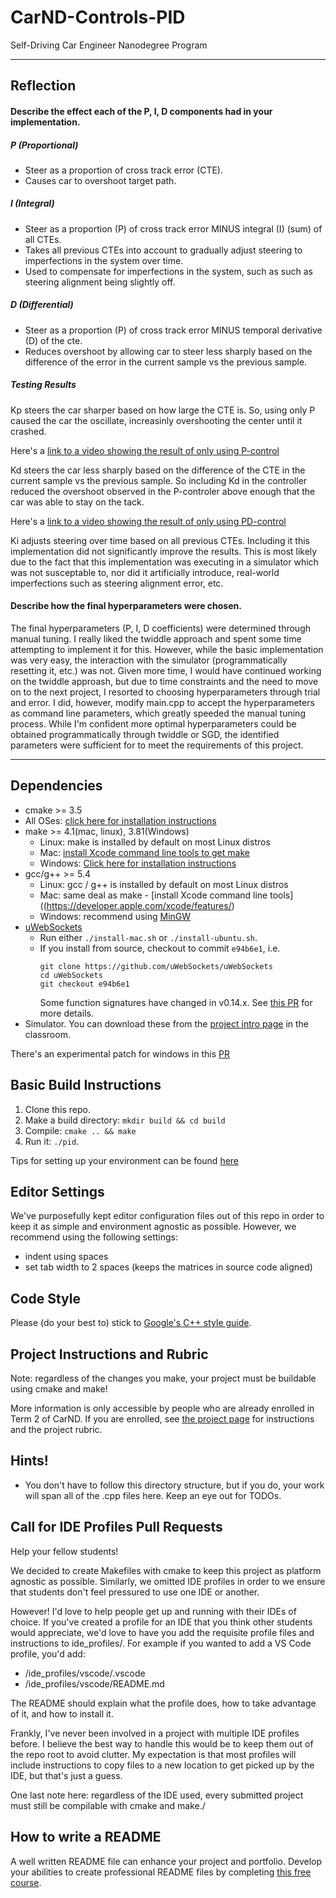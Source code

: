 # CarND-Controls-PID
Self-Driving Car Engineer Nanodegree Program

---

## Reflection

#### Describe the effect each of the P, I, D components had in your implementation.

##### P (Proportional)
- Steer as a proportion of cross track error (CTE).
- Causes car to overshoot target path.

##### I (Integral)
- Steer as a proportion (P) of cross track error MINUS integral (I) (sum) of all CTEs.
- Takes all previous CTEs into account to gradually adjust steering to imperfections in the system over time.
- Used to compensate for imperfections in the system, such as such as steering alignment being slightly off.

##### D (Differential)
- Steer as a proportion (P) of cross track error MINUS temporal derivative (D) of the cte.
- Reduces overshoot by allowing car to steer less sharply based on the difference of the error in the current sample vs the previous sample.

##### Testing Results

Kp steers the car sharper based on how large the CTE is.  So, using only P caused the car the oscillate, increasinly overshooting the center until it crashed.

Here's a [link to a video showing the result of only using P-control](./writeup_images/p_only.mov)

Kd steers the car less sharply based on the difference of the CTE in the current sample vs the previous sample.  So including Kd in the controller reduced the overshoot observed in the P-controler above enough that the car was able to stay on the tack.

Here's a [link to a video showing the result of only using PD-control](./writeup_images/pid_control.mov)

Ki adjusts steering over time based on all previous CTEs.  Including it this implementation did not significantly improve the results.  This is most likely due to the fact that this implementation was executing in a simulator which was not susceptable to, nor did it artificially introduce, real-world imperfections such as steering alignment error, etc.

#### Describe how the final hyperparameters were chosen.

The final hyperparameters (P, I, D coefficients) were determined through manual tuning.  I really liked the twiddle approach and spent some time attempting to implement it for this.  However, while the basic implementation was very easy, the interaction with the simulator (programmatically resetting it, etc.) was not.  Given more time, I would have continued working on the twiddle approash, but due to time constraints and the need to move on to the next project, I resorted to choosing hyperparameters through trial and error.  I did, however, modify main.cpp to accept the hyperparameters as command line parameters, which greatly speeded the manual tuning process.  While I'm confident more optimal hyperparameters could be obtained programmatically through twiddle or SGD, the identified parameters were sufficient for to meet the requirements of this project. 

---

## Dependencies

* cmake >= 3.5
 * All OSes: [click here for installation instructions](https://cmake.org/install/)
* make >= 4.1(mac, linux), 3.81(Windows)
  * Linux: make is installed by default on most Linux distros
  * Mac: [install Xcode command line tools to get make](https://developer.apple.com/xcode/features/)
  * Windows: [Click here for installation instructions](http://gnuwin32.sourceforge.net/packages/make.htm)
* gcc/g++ >= 5.4
  * Linux: gcc / g++ is installed by default on most Linux distros
  * Mac: same deal as make - [install Xcode command line tools]((https://developer.apple.com/xcode/features/)
  * Windows: recommend using [MinGW](http://www.mingw.org/)
* [uWebSockets](https://github.com/uWebSockets/uWebSockets)
  * Run either `./install-mac.sh` or `./install-ubuntu.sh`.
  * If you install from source, checkout to commit `e94b6e1`, i.e.
    ```
    git clone https://github.com/uWebSockets/uWebSockets 
    cd uWebSockets
    git checkout e94b6e1
    ```
    Some function signatures have changed in v0.14.x. See [this PR](https://github.com/udacity/CarND-MPC-Project/pull/3) for more details.
* Simulator. You can download these from the [project intro page](https://github.com/udacity/self-driving-car-sim/releases) in the classroom.

There's an experimental patch for windows in this [PR](https://github.com/udacity/CarND-PID-Control-Project/pull/3)

## Basic Build Instructions

1. Clone this repo.
2. Make a build directory: `mkdir build && cd build`
3. Compile: `cmake .. && make`
4. Run it: `./pid`. 

Tips for setting up your environment can be found [here](https://classroom.udacity.com/nanodegrees/nd013/parts/40f38239-66b6-46ec-ae68-03afd8a601c8/modules/0949fca6-b379-42af-a919-ee50aa304e6a/lessons/f758c44c-5e40-4e01-93b5-1a82aa4e044f/concepts/23d376c7-0195-4276-bdf0-e02f1f3c665d)

## Editor Settings

We've purposefully kept editor configuration files out of this repo in order to
keep it as simple and environment agnostic as possible. However, we recommend
using the following settings:

* indent using spaces
* set tab width to 2 spaces (keeps the matrices in source code aligned)

## Code Style

Please (do your best to) stick to [Google's C++ style guide](https://google.github.io/styleguide/cppguide.html).

## Project Instructions and Rubric

Note: regardless of the changes you make, your project must be buildable using
cmake and make!

More information is only accessible by people who are already enrolled in Term 2
of CarND. If you are enrolled, see [the project page](https://classroom.udacity.com/nanodegrees/nd013/parts/40f38239-66b6-46ec-ae68-03afd8a601c8/modules/f1820894-8322-4bb3-81aa-b26b3c6dcbaf/lessons/e8235395-22dd-4b87-88e0-d108c5e5bbf4/concepts/6a4d8d42-6a04-4aa6-b284-1697c0fd6562)
for instructions and the project rubric.

## Hints!

* You don't have to follow this directory structure, but if you do, your work
  will span all of the .cpp files here. Keep an eye out for TODOs.

## Call for IDE Profiles Pull Requests

Help your fellow students!

We decided to create Makefiles with cmake to keep this project as platform
agnostic as possible. Similarly, we omitted IDE profiles in order to we ensure
that students don't feel pressured to use one IDE or another.

However! I'd love to help people get up and running with their IDEs of choice.
If you've created a profile for an IDE that you think other students would
appreciate, we'd love to have you add the requisite profile files and
instructions to ide_profiles/. For example if you wanted to add a VS Code
profile, you'd add:

* /ide_profiles/vscode/.vscode
* /ide_profiles/vscode/README.md

The README should explain what the profile does, how to take advantage of it,
and how to install it.

Frankly, I've never been involved in a project with multiple IDE profiles
before. I believe the best way to handle this would be to keep them out of the
repo root to avoid clutter. My expectation is that most profiles will include
instructions to copy files to a new location to get picked up by the IDE, but
that's just a guess.

One last note here: regardless of the IDE used, every submitted project must
still be compilable with cmake and make./

## How to write a README
A well written README file can enhance your project and portfolio.  Develop your abilities to create professional README files by completing [this free course](https://www.udacity.com/course/writing-readmes--ud777).

